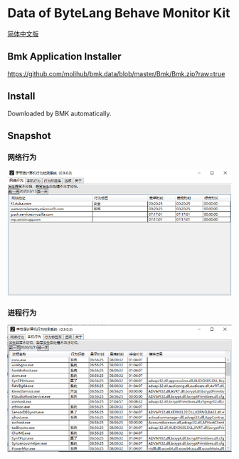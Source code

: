 # Data of ByteLang Behave Monitor Kit

[简体中文版](./README.cn.md)

## Bmk Application Installer

https://github.com/molihub/bmk.data/blob/master/Bmk/Bmk.zip?raw=true

## Install

Downloaded by BMK automatically.

## Snapshot

### 网络行为

![网络行为](./Bmk/net.png)

### 进程行为

![进程行为](./Bmk/proc.png)
